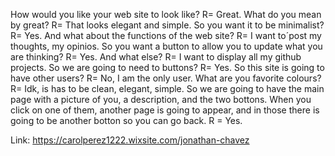 How would you like your web site to look like?
R= Great. 
What do you mean by great? 
R= That looks elegant and simple.
So you want it to be minimalist?
R= Yes.
And what about the functions of the web site?
R= I want to´post my thoughts, my opinios. 
So you want a button to allow you to update what you are thinking?
R= Yes.
And what else?
R= I want to display all my github projects. 
So we are going to need to buttons?
R= Yes.
So this site is going to have other users?
R= No, I am the only user.
What are you favorite colours?
R= Idk, is has to be clean, elegant, simple. 
So we are going to have the main page with a picture of you, a description, and the two bottons. When you click on one of them,
another page is going to appear, and in those there is going to be another botton so you can go back. 
R = Yes.

Link:
https://carolperez1222.wixsite.com/jonathan-chavez
